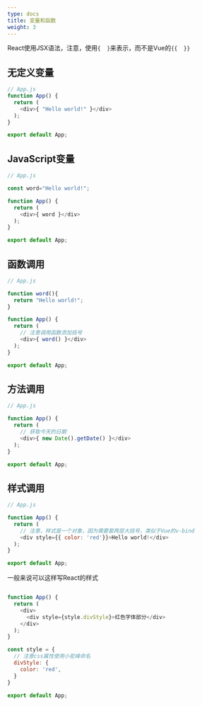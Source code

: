 ```yaml
---
type: docs
title: 变量和函数
weight: 3
---
```



React使用JSX语法，注意，使用`{  }`来表示，而不是Vue的`{{  }}`

## 无定义变量

```js
// App.js
function App() {
  return (
    <div>{ "Hello world!" }</div>
  );
}

export default App;
```

## JavaScript变量

```js
// App.js

const word="Hello world!";

function App() {
  return (
    <div>{ word }</div>
  );
}

export default App;
```

## 函数调用

```js
// App.js

function word(){
  return "Hello world!";
}

function App() {
  return (
    // 注意调用函数添加括号
    <div>{ word() }</div>
  );
}

export default App;
```

## 方法调用

```js
// App.js

function App() {
  return (
    // 获取今天的日期
    <div>{ new Date().getDate() }</div>
  );
}

export default App;
```

## 样式调用

```js
// App.js

function App() {
  return (
    // 注意，样式是一个对象，因为需要套两层大括号，类似于Vue的v-bind
    <div style={{ color: 'red'}}>Hello world!</div>
  );
}

export default App;
```

一般来说可以这样写React的样式

```js

function App() {
  return (
    <div>
      <div style={style.divStyle}>红色字体部分</div>
    </div>
  );
}

const style = {
  // 注意css属性使用小驼峰命名
  divStyle: {
    color: 'red',
  }
}

export default App;

```